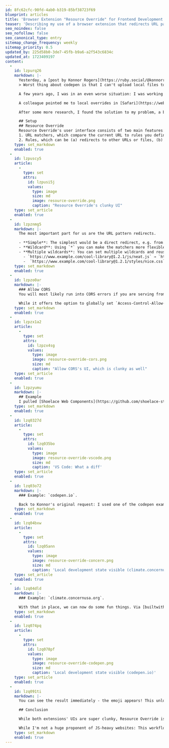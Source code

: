 ```yaml
---
id: 8fc62cfc-90fd-4ab0-b319-85bf38723f69
blueprint: articles
title: 'Browser Extension "Resource Override" for Frontend Development'
teaser: 'Describing my use of a browser extension that redirects URL patterns to wherever-you-want to boost specific frontend tasks'
seo_noindex: false
seo_nofollow: false
seo_canonical_type: entry
sitemap_change_frequency: weekly
sitemap_priority: 0.5
updated_by: 225d58b0-3de7-45fb-b9a6-a2f543c6834c
updated_at: 1723409197
content:
  -
    id: lzpurq26
    markdown: |-
      Yesterday, a [post by Konnor Rogers](https://ruby.social/@konnorrogers/112940390648589642) on Mastodon caught my eye:
      > Worst thing about codepen is that I can't upload local files to verify fixes.

      A few years ago, I was in an even worse situation: I was working on a decoupled site where the only way to debug the frontend was to do a deployment and change the CMS' asset path via a URL query parameter (something like `?components-version=fix/make-input-usable`). This workflow drove me crazy and I was eagerly looking for ways to avoid this huge time waster.

      A colleague pointed me to local overrides in [Safari](https://webkit.org/web-inspector/local-overrides/) and [Chrome](https://developer.chrome.com/docs/devtools/overrides): A way to override requested files with custom files. While this felt okay for single files, it was definitely not an option for the many micro-frontends I was working on, which consisted of many chunked files.

      After some more research, I found the solution to my problem, a browser extension called "Resource Override", available for [Chromium](https://chromewebstore.google.com/detail/resource-override/pkoacgokdfckfpndoffpifphamojphii) and [Firefox](https://addons.mozilla.org/en-US/firefox/addon/resourceoverride/). Let me tell you: It completely changed the way we work.

      ## Setup
      ## Resource Override
      Resource Override's user interface consists of two main features:
      1. URL matchers, which compare the current URL to rules you define
      2. Rules, which can be (a) redirects to other URLs or files, (b) injections of files or (c) modification of request/response headers
    type: set_markdown
    enabled: true
  -
    id: lzpuscy5
    article:
      -
        type: set
        attrs:
          id: lzpusi5j
          values:
            type: image
            size: md
            image: resource-override.png
            caption: "Resource Override's clunky UI"
    type: set_article
    enabled: true
  -
    id: lzpznmg5
    markdown: |-
      The most important part for us are the URL pattern redirects.

      - **Simple**: The simplest would be a direct redirect, e.g. from resource `https://www.example.com/js/neat.js` to `http://localhost:8080/js/neat.js`.
      - **Wildcard**: Using `*` you can make the matchers more flexible, e.g. `https://www.example.com/cool-library@1.2.1/js/neat.js` could be matched with `https://www.example.com/*/js/neat.js`.
      - **Multiple wildcards**: You can set multiple wildcards and reuse them in your redirect, e.g. `https://www.example.com/**/*` with a redirect to `http://localhost:8080/*` which would enable the following:
        - `https://www.example.com/cool-library@1.2.1/js/neat.js` → `http://localhost:8080/js/neat.js`
        -  `https://www.example.com/cool-library@1.2.1/styles/nice.css` →  `http://localhost:8080/styles/nice.css`
    type: set_markdown
    enabled: true
  -
    id: lzpzo0ar
    markdown: |-
      ### Allow CORS
      You will most likely run into CORS errors if you are serving from `localhost`. While Resource Override offers the ability to override request and response headers, I never got this to work with my local overrides. Instead, I'm using the Allow Cors extension, which is also available for [Chrome](https://chromewebstore.google.com/detail/allow-cors-access-control/lhobafahddgcelffkeicbaginigeejlf?hl=en) and [Firefox](https://addons.mozilla.org/en-US/firefox/addon/access-control-allow-origin/).

      While it offers the option to globally set `Access-Control-Allow-Origin` to `*`, this made e.g. YouTube super buggy for me. Therefore, I recommend setting a custom rule (available at the bottom of the extension's options) as shown in the screenshot below:
    type: set_markdown
    enabled: true
  -
    id: lzpzx1a2
    article:
      -
        type: set
        attrs:
          id: lzpzx4sg
          values:
            type: image
            image: resource-override-cors.png
            size: md
            caption: "Allow CORS's UI, which is clunky as well"
    type: set_article
    enabled: true
  -
    id: lzpzyumu
    markdown: |-
      ## Example
      I pulled [Shoelace Web Components](https://github.com/shoelace-style/shoelace), started the dev server and made a huge change in the `<sl-input>` component: I added `✨ ` to the label.
    type: set_markdown
    enabled: true
  -
    id: lzq0327d
    article:
      -
        type: set
        attrs:
          id: lzq035bo
          values:
            type: image
            image: resource-override-vscode.png
            size: md
            caption: 'VS Code: What a diff'
    type: set_article
    enabled: true
  -
    id: lzq03o72
    markdown: |-
      ### Example: `codepen.io`.

      Back to Konnor's original request: I used one of the codepen examples from the Shoelace docs, created a redirect from `https://cdn.jsdelivr.net/npm/@shoelace-style/shoelace**/cdn/*` to `http://localhost:4000/dist/*`, and here we are: In the Network tab I see the redirect for the original file to `localhost`, which now also calls all other chunks from `localhost` as well. As hoped: The preview shows the emoji!
    type: set_markdown
    enabled: true
  -
    id: lzq04bxw
    article:
      -
        type: set
        attrs:
          id: lzq05ann
          values:
            type: image
            image: resource-override-concern.png
            size: md
            caption: 'Local development state visible (climate.concernusa.org)'
    type: set_article
    enabled: true
  -
    id: lzq04dld
    markdown: |-
      ### Example: `climate.concernusa.org`.

      With that in place, we can now do some fun things. Via [builtwith.com](https://builtwith.com) I found [climate.concernusa.org](https://climate.concernusa.org/) which uses Shoelace in its frontend. I made a rule that matches `https://cdn.jsdelivr.net/npm/@shoelace-style/shoelace**/dist/*` and redirected it to `http://localhost:4000/dist/*`. Since they are using a really old version, I also included a CSS file to fill in missing CSS variables.
    type: set_markdown
    enabled: true
  -
    id: lzq074pq
    article:
      -
        type: set
        attrs:
          id: lzq078pf
          values:
            type: image
            image: resource-override-codepen.png
            size: md
            caption: 'Local development state visible (codepen.io)'
    type: set_article
    enabled: true
  -
    id: lzq091ti
    markdown: |-
      You can see the result immediately - the emoji appears! This unlocks you to debug your components and micro frontend even on production websites.

      ## Conclusion

      While both extensions' UIs are super clunky, Resource Override is super powerful. Coming back to the the project I described at the beginning: Our team's workflow changed completely because of the extension, and it's still being used heavily on a daily basis. For some features or bugs, we had to work on 4 or 5 JS services at the same time (component libraries, micro frontends, tracking library etc.), all hosted on local servers - and thanks to the SPA-like architecture and using the extension, we were even able to test them in our production environment without a single deployment.

      While I'm not a huge proponent of JS-heavy websites: This workflow was pretty nice. 🙃
    type: set_markdown
    enabled: true
---
```

